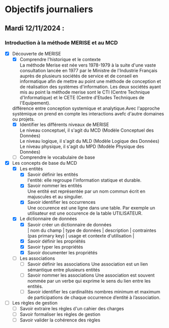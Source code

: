 # Objectifs journaliers

## Mardi 12/11/2024 :

### Introduction à la méthode MERISE et au MCD

- [x] Découverte de MERISE
  - [x] Comprendre l'historique et le contexte <br>
  La méthode Merise est née vers 1978-1979 à la suite d'une vaste consultation lancée en 1977 par le Ministre de l'Industrie Français auprès de plusieurs sociétés de service et de conseil en informatique afin de mettre au point une méthode de conception et de réalisation des systèmes d'information. Les deux sociétés ayant mis au point la méthode merise sont le CTI (Centre Technique d'Informatique) et le CETE (Centre d'Etudes Techniques de l'Equipement).

  différence entre conception systemique et analytique.Avec l'approche systèmique on prend en compte les interactions avefc d'autre domaines ou projets.
  - [x] Identifier les différents niveaux de MERISE<br>
  Le niveau conceptuel, il s'agit du MCD (Modèle Conceptuel des Données)<br>
Le niveau logique, il s'agit du MLD (Modèle Logique des Données)<br>
Le niveau physique, il s'agit du MPD (Modèle Physique des Données)
  - [ ] Comprendre le vocabulaire de base

- [x] Les concepts de base du MCD
  - [x] Les entités
    - [x] Savoir définir les entités<br>l'entité: elle regroupe l'information statique et durable.
    - [x] Savoir nommer les entités<br>Une entité est représentée par un nom commun écrit en majuscules et au singulier.
    - [x] Savoir identifier les occurrences<br>Une occurence est une ligne dans une table. Par exemple un utilisateur est une occurence de la table UTILISATEUR.
  
  - [x] Le dictionnaire de données
    - [x] Savoir créer un dictionnaire de données <br>
    | nom du champ | type de données | description | contraintes (pas primary key) | usage et contexte d'utilisation |
    - [x] Savoir définir les propriétés
    - [x] Savoir typer les propriétés
    - [x] Savoir documenter les propriétés
  
  - [ ] Les associations
    - [ ] Savoir définir les associations
    Une association est un lien sémantique entre plusieurs entités
    - [ ] Savoir nommer les associations
    Une association est souvent nommée par un verbe qui exprime le sens du lien entre les
entités.
    - [ ] Savoir identifier les cardinalités
     nombres minimum et maximum de participations de
chaque occurrence d’entité à l’association.

- [ ] Les règles de gestion
  - [ ] Savoir extraire les règles d'un cahier des charges
  - [ ] Savoir formaliser les règles de gestion
  - [ ] Savoir valider la cohérence des règles
